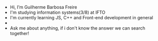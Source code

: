   - Hi, I’m Guilherme Barbosa Freire
  - I'm studying information systems(3/8) at IFTO
  - I'm currently learning JS, C++ and Front-end development in general
  - 
  - Ask me about anything, if i don't know the answer we can search together!

 

  

